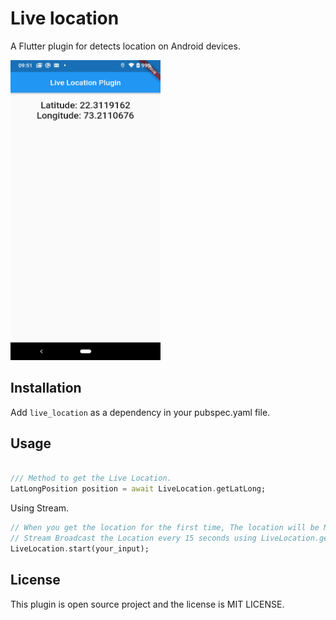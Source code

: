 # Live location
A Flutter plugin for detects location on Android devices.

<img src="https://raw.githubusercontent.com/Alfaizkhan/live-location/master/screenshot-1594614061065.jpg" width="240" height="480"> 

## Installation

Add `live_location` as a dependency in your pubspec.yaml file.

## Usage

```dart

/// Method to get the Live Location.
LatLongPosition position = await LiveLocation.getLatLong;

```

Using Stream.
```dart
// When you get the location for the first time, The location will be NULL.
// Stream Broadcast the Location every 15 seconds using LiveLocation.getLatLong;
LiveLocation.start(your_input);

```

## License

This plugin is open source project and the license is MIT LICENSE.
